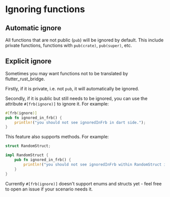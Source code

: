 # Ignoring functions

## Automatic ignore

All functions that are not public (`pub`) will be ignored by default.
This include private functions, functions with `pub(crate)`, `pub(super)`, etc.

## Explicit ignore

Sometimes you may want functions not to be translated by flutter_rust_bridge.

Firstly, if it is private, i.e. not `pub`, it will automatically be ignored.

Secondly, if it is public but still needs to be ignored,
you can use the attribute `#[frb(ignore)]` to ignore it.
For example:

```rust
#[frb(ignore)]
pub fn ignored_in_frb() {
    println!("you should not see ignoredInFrb in dart side.");
}
```

This feature also supports methods. For example:

```rust
struct RandomStruct;

impl RandomStruct {
    pub fn ignored_in_frb() {
        println!("you should not see ignoredInFrb within RandomStruct in dart side.");
    }
}
```

Currently `#[frb(ignore)]` doesn't support enums and structs yet - feel free to open an issue if your scenario needs it.
